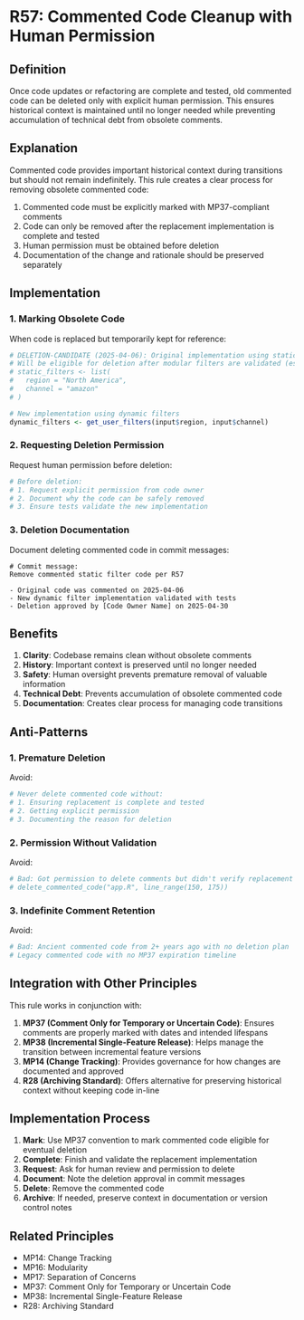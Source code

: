 # R57: Commented Code Cleanup with Human Permission

## Definition
Once code updates or refactoring are complete and tested, old commented code can be deleted only with explicit human permission. This ensures historical context is maintained until no longer needed while preventing accumulation of technical debt from obsolete comments.

## Explanation
Commented code provides important historical context during transitions but should not remain indefinitely. This rule creates a clear process for removing obsolete commented code:

1. Commented code must be explicitly marked with MP37-compliant comments
2. Code can only be removed after the replacement implementation is complete and tested
3. Human permission must be obtained before deletion
4. Documentation of the change and rationale should be preserved separately

## Implementation

### 1. Marking Obsolete Code

When code is replaced but temporarily kept for reference:

```r
# DELETION-CANDIDATE (2025-04-06): Original implementation using static filters
# Will be eligible for deletion after modular filters are validated (est. 2025-04-30)
# static_filters <- list(
#   region = "North America",
#   channel = "amazon" 
# )

# New implementation using dynamic filters
dynamic_filters <- get_user_filters(input$region, input$channel)
```

### 2. Requesting Deletion Permission

Request human permission before deletion:

```r
# Before deletion:
# 1. Request explicit permission from code owner
# 2. Document why the code can be safely removed
# 3. Ensure tests validate the new implementation
```

### 3. Deletion Documentation

Document deleting commented code in commit messages:

```
# Commit message:
Remove commented static filter code per R57

- Original code was commented on 2025-04-06
- New dynamic filter implementation validated with tests
- Deletion approved by [Code Owner Name] on 2025-04-30
```

## Benefits

1. **Clarity**: Codebase remains clean without obsolete comments
2. **History**: Important context is preserved until no longer needed
3. **Safety**: Human oversight prevents premature removal of valuable information
4. **Technical Debt**: Prevents accumulation of obsolete commented code
5. **Documentation**: Creates clear process for managing code transitions

## Anti-Patterns

### 1. Premature Deletion

Avoid:
```r
# Never delete commented code without:
# 1. Ensuring replacement is complete and tested
# 2. Getting explicit permission
# 3. Documenting the reason for deletion
```

### 2. Permission Without Validation

Avoid:
```r
# Bad: Got permission to delete comments but didn't verify replacement works
# delete_commented_code("app.R", line_range(150, 175))
```

### 3. Indefinite Comment Retention

Avoid:
```r
# Bad: Ancient commented code from 2+ years ago with no deletion plan
# Legacy commented code with no MP37 expiration timeline
```

## Integration with Other Principles

This rule works in conjunction with:

1. **MP37 (Comment Only for Temporary or Uncertain Code)**: Ensures comments are properly marked with dates and intended lifespans
2. **MP38 (Incremental Single-Feature Release)**: Helps manage the transition between incremental feature versions
3. **MP14 (Change Tracking)**: Provides governance for how changes are documented and approved
4. **R28 (Archiving Standard)**: Offers alternative for preserving historical context without keeping code in-line

## Implementation Process

1. **Mark**: Use MP37 convention to mark commented code eligible for eventual deletion
2. **Complete**: Finish and validate the replacement implementation
3. **Request**: Ask for human review and permission to delete
4. **Document**: Note the deletion approval in commit messages
5. **Delete**: Remove the commented code
6. **Archive**: If needed, preserve context in documentation or version control notes

## Related Principles

- MP14: Change Tracking
- MP16: Modularity
- MP17: Separation of Concerns
- MP37: Comment Only for Temporary or Uncertain Code
- MP38: Incremental Single-Feature Release
- R28: Archiving Standard